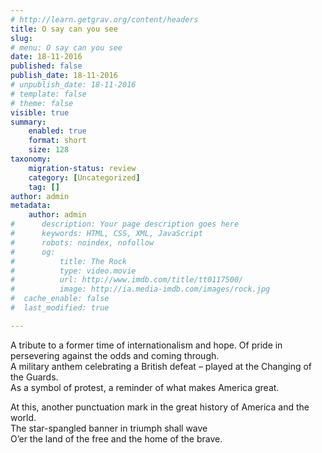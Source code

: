 ```yaml
---
# http://learn.getgrav.org/content/headers
title: O say can you see
slug: 
# menu: O say can you see
date: 18-11-2016
published: false
publish_date: 18-11-2016
# unpublish_date: 18-11-2016
# template: false
# theme: false
visible: true
summary:
    enabled: true
    format: short
    size: 128
taxonomy:
    migration-status: review
    category: [Uncategorized]
    tag: []
author: admin
metadata:
    author: admin
#      description: Your page description goes here
#      keywords: HTML, CSS, XML, JavaScript
#      robots: noindex, nofollow
#      og:
#          title: The Rock
#          type: video.movie
#          url: http://www.imdb.com/title/tt0117500/
#          image: http://ia.media-imdb.com/images/rock.jpg
#  cache_enable: false
#  last_modified: true

---
```


A tribute to a former time of internationalism and hope. Of pride in persevering against the odds and coming through.  
 A military anthem celebrating a British defeat – played at the Changing of the Guards.  
 As a symbol of protest, a reminder of what makes America great.

At this, another punctuation mark in the great history of America and the world.  
 The star-spangled banner in triumph shall wave  
 O’er the land of the free and the home of the brave.